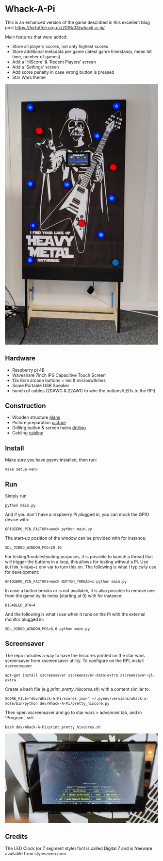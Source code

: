 # Whack-A-Pi

This is an enhanced version of the game described in this excellent blog post https://fortoffee.org.uk/2016/03/whack-a-pi/

Main features that were added:
- Store all players scores, not only highest scores
- Store additional metadata per game (latest game timestamp, mean hit time, number of games)
- Add a 'HiScore' & 'Recent Players' screen
- Add a 'Settings' screen
- Add score penalty in case wrong button is pressed 
- Star Wars theme

![whole-thing](doc/whole_thing.png)

## Hardware
- Raspberry pi 4B
- Waveshare 7inch IPS Capacitive Touch Screen
- 13x 6cm arcade buttons + led & microswitches
- Some Portable USB Speaker
- bunch of cables (20AWG & 22AWG to wire the buttons/LEDs to the RPi)

## Construction
- Wooden structure [plans](doc/wooden_structure.md)
- Picture preparation  [picture](doc/picture_prep.md)
- Drilling button & screen holes [drilling](doc/drilling.md)
- Cabling [cabling](doc/cabling.md)

## Install
Make sure you have pyenv installed, then run:

    make setup-venv

## Run
Simply run:

    python main.py

And if you don't have a raspberry Pi plugged in, you can mock the GPIO device with:

    GPIOZERO_PIN_FACTORY=mock python main.py

The start-up position of the window can be provided with for instance:
    
    SDL_VIDEO_WINDOW_POS=10,10

For testing/troubleshooting purposes, it is possible to launch a thread that will trigger the buttons in a loop,
this allows for testing without a Pi. Use `BUTTON_THREAD=1` env var to turn this on. The following is what I typically
use for development:

    GPIOZERO_PIN_FACTORY=mock BUTTON_THREAD=1 python main.py

In case a button breaks or is not available, it is also possible to remove one from the game
by its index (starting at 0) with for instance:

    DISABLED_BTN=4

And the following is what I use when it runs on the Pi with the external monitor plugged in:

    SDL_VIDEO_WINDOW_POS=0,0 python main.py

## Screensaver
The repo includes a way to have the hiscores printed on the star wars screensaver from xscreensaver utility.
To configure on the RPI, install xscreensaver

    apt-get install xscreensaver xscreensaver-data-extra xscreensaver-gl-extra

Create a bash file (e.g *print_pretty_hiscores.sh*) with a content similar to:

    SCORE_FILE="dev/Whack-A-Pi/scores.json" ~/.pyenv/versions/whack-a-mole/bin/python dev/Whack-A-Pi/pretty_hiscore.py

Then open xscreensaver and go to  star wars > advanced tab, and in 'Program', set:

    bash dev/Whack-A-Pi/print_pretty_hiscores.sh
    
![screensaver](doc/star_wars_screensaver.png)

## Credits
The LED Clock (or 7 segment style) font is called Digital 7 and is freeware available from styleseven.com